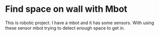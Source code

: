 # Find space on wall with Mbot
 This is robotic project. I have a mbot and it has some sensors. With using these sensor mbot trying to detect enough space to get in.
